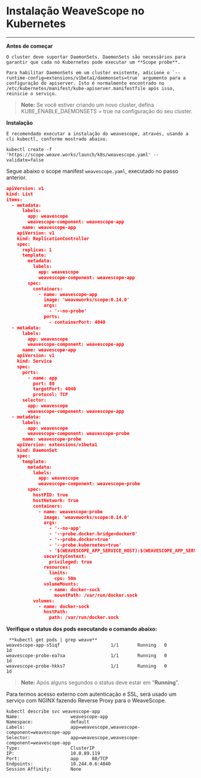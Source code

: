 Instalação WeaveScope no Kubernetes
=
---
**Antes de começar**

	O cluster deve suportar DaemonSets. DaemonSets são necessários para garantir que cada nó Kubernetes pode executar um **Scope probe**.
	
	Para habilitar DaemonSets em um cluster existente, adicione o `--runtime-config=extensions/v1beta1/daemonsets=true` argumento para a configuração do apiserver. Isto é normalmente encontrado no /etc/kubernetes/manifest/kube-apiserver.manifestfile após isso, reinicie o serviço.
> **Note:** Se você estiver criando um novo cluster, defina KUBE_ENABLE_DAEMONSETS = true na configuração do seu cluster.

**Instalação**

	É recomendado executar a instalação do weavescope, através, usando a cli kubectl, conforme mostrado abaixo.

```
kubectl create -f 'https://scope.weave.works/launch/k8s/weavescope.yaml' --validate=false
```
Segue abaixo o scope manifest `weavescope.yaml`,  executado no passo anterior. 

```json
apiVersion: v1
kind: List
items:
  - metadata:
      labels:
        app: weavescope
        weavescope-component: weavescope-app
      name: weavescope-app
    apiVersion: v1
    kind: ReplicationController
    spec:
      replicas: 1
      template:
        metadata:
          labels:
            app: weavescope
            weavescope-component: weavescope-app
        spec:
          containers:
            - name: weavescope-app
              image: 'weaveworks/scope:0.14.0'
              args:
                - '--no-probe'
              ports:
                - containerPort: 4040
  - metadata:
      labels:
        app: weavescope
        weavescope-component: weavescope-app
      name: weavescope-app
    apiVersion: v1
    kind: Service
    spec:
      ports:
        - name: app
          port: 80
          targetPort: 4040
          protocol: TCP
      selector:
        app: weavescope
        weavescope-component: weavescope-app
  - metadata:
      labels:
        app: weavescope
        weavescope-component: weavescope-probe
      name: weavescope-probe
    apiVersion: extensions/v1beta1
    kind: DaemonSet
    spec:
      template:
        metadata:
          labels:
            app: weavescope
            weavescope-component: weavescope-probe
        spec:
          hostPID: true
          hostNetwork: true
          containers:
            - name: weavescope-probe
              image: 'weaveworks/scope:0.14.0'
              args:
                - '--no-app'
                - '--probe.docker.bridge=docker0'
                - '--probe.docker=true'
                - '--probe.kubernetes=true'
                - '$(WEAVESCOPE_APP_SERVICE_HOST):$(WEAVESCOPE_APP_SERVICE_PORT)'
              securityContext:
                privileged: true
              resources:
                limits:
                  cpu: 50m
              volumeMounts:
                - name: docker-sock
                  mountPath: /var/run/docker.sock
          volumes:
            - name: docker-sock
              hostPath:
                path: /var/run/docker.sock
```

**Verifique o status dos pods executando o comando abaixo:**

```
 **kubectl get pods | grep weave**
weavescope-app-s5iqf                   1/1       Running   0          1d
weavescope-probe-ea7xa                 1/1       Running   0          1d
weavescope-probe-hkks7                 1/1       Running   0          1d
```
> **Note:** Após alguns segundos o status deve estar em "**Running**".

Para termos acesso externo com autenticação e SSL, será usado um serviço com NGINX fazendo Reverse Proxy para o WeaveScope.


```
kubectl describe svc weavescope-app
Name:                   weavescope-app
Namespace:              default
Labels:                 app=weavescope,weavescope-component=weavescope-app
Selector:               app=weavescope,weavescope-component=weavescope-app
Type:                   ClusterIP
IP:                     10.0.89.119
Port:                   app     80/TCP
Endpoints:              10.244.0.6:4040
Session Affinity:       None
```


